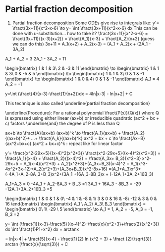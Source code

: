 # Partial fraction decomposition
1. Partial fraction decomposition
Some ODEs give rise to integrals like:
y'= \fract{3x+11}{x^2-x-6}  \to y= \int \fract{3x+11}{x^2-x-6} dx
This can be done with u-substitution... how to take it?
\fract{3x+11}{x^2-x-6} = \fract{3x+11}{(x-3)(x+2)} = \fract{A_1}{x-3} + \fract{A_2}{x+2} (guess we can do this)
3x+11 = A_1(x+2) + A_2(x-3)
      = (A_1 + A_2)x + (2A_1 - 3A_2)

A_1 + A_2 = 3
2A_1 - 3A_2 = 11

\begin{bmatrix} 1 & 1 & 3\\ 2 & -3 & 11 \end{bmatrix} \to \begin{bmatrix} 1 & 1 & 3\\ 0 & -5 & 5 \end{bmatrix} \to \begin{bmatrix} 1 & 1 & 3\\ 0 & 1 & -1 \end{bmatrix} \to \begin{bmatrix} 1 & 0 & 4\\ 0 & 1 & -1 \end{bmatrix}
A_1 = 4  A_2 = -1

y=\int (\fract{4}{x-3}-\fract{1}{x+2})dx = 4ln|x-3| - ln|x+2| + C

This technique is also called \underline{partial fraction decomposition}

\underline{Procedure}: For a rational polynomial  \fract{P(x)}{Q(x)} where Q is expressed using either linear (ax+b) or irreducible quadratic (ax^2 + bx + c) factors \underline{and} the degree of P is less than Q 

ax+b \to \fract{A}{ax+b}
(ax+b)^k \to \fract{A_1}{ax+b} + \fract{A_2}{(ax+b)^2}+ ...+ \fract{A_k}{(ax+b)^k}
ax^2 + bx + c \to \fract{Ax+B}{ax^2+bx+c}
(ax^2 + bx+c)^k : repeat like for linear factor

y'= \fract{x^2-29x+5}{(x-4)^2(x^2+3)}
\fract{x^2-29x+5}{(x-4)^2(x^2+3)} = \fract{A_1}{x-4} + \fract{A_2}{(x-4)^2} + \fract{A_3x+ B_3}{x^2+3}
x^2-29x+5 = A_1(x-4)(x^2+3) + A_2(x^2+3)+(A_3x+B_3)(x-4)^2
          = A_1(x^3-4x^2+3x-12)+A_2(x^2+3)+(A_3x+B_3)(x^2-8x+16)
          =(A_1+A_3)x^3+(-4A_1+A_2-8A_3+B_3)x^2+(3A_1 +16A_3-8B_3)x + (-12A_1+3A_2+16B_3)

A_1+A_3 = 0
-4A_1 + A_2-8A_3 + B _3 =1
3A_1 + 16A_3 - 8B_3 = -29
-12A_1+3A_2+16B_3 =5 

\begin{bmatrix} 1 & 0 & 1 & 0\\ -4 & 1 & -8 & 1\\ 3 & 0 & 16 & -8\\ -12 & 3 & 0 & 16 \end{bmatrix} \begin{bmatrix} A_1 \\ A_2\\ A_3\\ B_3 \end{bmatrix} = \begin{bmatrix} 0\\ 1\\ -29 \\ 5 \end{bmatrix} \to A_1 = 1, A_2 = -5, A_3 = -1, B_3 =2


 y= \int (\fract{1}{x-3}-\fract{5}{(x-4)^2}-\fract{x}{x^2+3}+\fract{2}{x^2+3}) dx
                                \int \fract{1}P1+x^2} dx = arctanx

= ln|x-4| + \fract{5}{x-4} - \fract{1}{2} ln (x^2 + 3) + \fract {2}{\sqrt{3}} arctan (\fract{x}{\sqrt{3}}) + C




